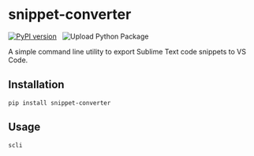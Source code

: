 # snippet-converter

[![PyPI version](https://badge.fury.io/py/snippet-converter.svg)](https://badge.fury.io/py/snippet-converter) &nbsp; ![Upload Python Package](https://github.com/pr4shan7/snippet-converter/workflows/Upload%20Python%20Package/badge.svg)

A simple command line utility to export Sublime Text code snippets to VS Code.

## Installation

```shellscript
pip install snippet-converter
```

## Usage

```shellscript
scli
```

